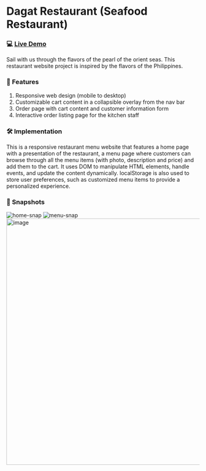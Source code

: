 # Dagat Restaurant (Seafood Restaurant)

### 💻 [Live Demo](https://dttncl.github.io/DagatRestaurant/)

Sail with us through the flavors of the pearl of the orient seas.
This restaurant website project is inspired by the flavors of the Philippines.

### 🛒 Features

1. Responsive web design (mobile to desktop)
2. Customizable cart content in a collapsible overlay from the nav bar
3. Order page with cart content and customer information form
4. Interactive order listing page for the kitchen staff

### 🛠️ Implementation
This is a responsive restaurant menu website that features a home page with a presentation of the restaurant, a menu page where customers can browse through all the menu items (with photo, description and price) and add them to the cart. It uses DOM to manipulate HTML elements, handle events, and update the content dynamically. localStorage is also used to store user preferences, such as customized menu items to provide a personalized experience.

### 📸 Snapshots
![home-snap](https://github.com/dttncl/DagatRestaurant/assets/82695034/3594e08e-cd34-465f-89dc-469dec2f5185)
![menu-snap](https://github.com/dttncl/DagatRestaurant/assets/82695034/8b37a97c-dc57-4a29-b563-11c29e11f83f)
<img width="642" alt="image" src="https://github.com/dttncl/DagatRestaurant/assets/82695034/f73eec6c-6e5a-496a-8635-8671b49f65f5">
